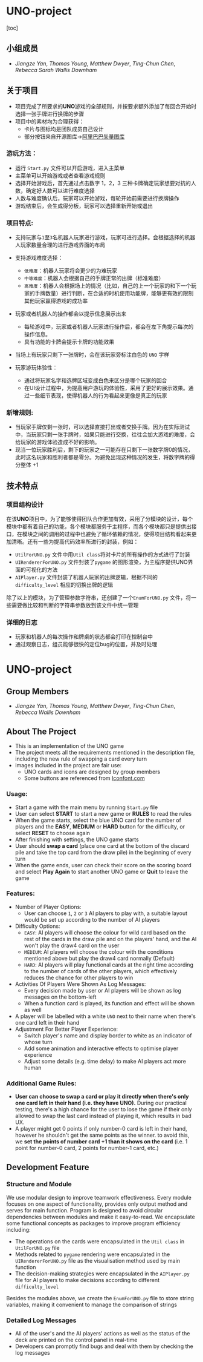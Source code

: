 # UNO-project

[toc]

## 小组成员

+ *Jiangze Yan*, *Thomas Young*, *Matthew Dwyer*, *Ting-Chun Chen*, *Rebecca Sarah Wallis Downham*

## 关于项目

+ 项目完成了所要求的**UNO**游戏的全部规则，并按要求额外添加了每回合开始时选择一张手牌进行换牌的步骤
+ 项目中的素材均为合理获得：
  + 卡片与图标均是团队成员自己设计
  + 部分按钮来自开源图库->[阿里巴巴矢量图库](https://www.iconfont.cn/)

### 游玩方法：

+ 运行 `Start.py` 文件可以开启游戏，进入主菜单
+ 主菜单可以开始游戏或者查看游戏规则
+ 选择开始游戏后，首先通过点击数字 1，2，3 三种卡牌确定玩家想要对抗的人数，确定好人数可以进行难度选择
+ 人数与难度确认后，玩家可以开始游戏，每轮开始前需要进行换牌操作
+ 游戏结束后，会生成得分板，玩家可以选择重新开始或退出

### 项目特点:

+ 支持玩家与`1`至`3`名机器人玩家进行游戏，玩家可进行选择。会根据选择的机器人玩家数量合理的进行游戏界面的布局
+ 支持游戏难度选择：
  + `低难度`：机器人玩家将会更少的为难玩家
  + `中等难度`：机器人会根据自己的手牌正常的出牌（标准难度）
  + `高难度`：机器人会根据场上的情况（比如，自己的上一个玩家的和下一个玩家的手牌数量）进行判断，在合适的时机使用功能牌，能够更有效的限制其他玩家赢得游戏的成功率
+ 玩家或者机器人的操作都会以提示信息展示出来
  + 每轮游戏中，玩家或者机器人玩家进行操作后，都会在左下角提示每次的操作信息。
  + 具有功能的卡牌会提示卡牌的功能效果

+ 当场上有玩家只剩下一张牌时，会在该玩家旁标注白色的 `UNO` 字样
+ 玩家游玩体验性：
  + 通过将玩家名字和选牌区域变成白色来区分是哪个玩家的回合
  + 在UI设计过程中，为提高用户游玩的体验性，采用了更好的展示效果。通过一些细节表现，使得机器人的行为看起来更像是真正的玩家

### 新增规则:

+ 当玩家手牌仅剩一张时，可以选择直接打出或者交换手牌。因为在实际测试中，当玩家只剩一张手牌时，如果只能进行交换，往往会加大游戏的难度，会给玩家的游戏体验造成不好的影响。
+ 现当一位玩家胜利后，剩下的玩家之一可能存在只剩下一张数字牌0的情况，此时这名玩家和胜利者都是零分。为避免出现这种情况的发生，将数字牌的得分整体 +1

## 技术特点

### 项目结构设计

在该**UNO**项目中，为了能够使得团队合作更加有效，采用了分模块的设计，每个模块中都有着自己的功能，各个模块都服务于主程序，而各个模块都只是提供出接口，在模块之间的调用的过程中也避免了循环依赖的情况，使得项目结构看起来更加清晰。还有一些为提高代码效率所进行的封装，例如：

+ `UtilForUNO.py` 文件中用`Util class`将对卡片的所有操作的方式进行了封装
+ `UIRendererForUNO.py` 文件封装了`pygame` 的图形渲染，为主程序提供UNO界面的可视化的方法
+ `AIPlayer.py` 文件封装了机器人玩家的出牌逻辑，根据不同的`difficulty_level` 相应的切换出牌的逻辑

除了以上的模块，为了管理参数字符串，还创建了一个`EnumForUNO.py` 文件，将一些需要做比较和判断的字符串参数放到该文件中统一管理

### 详细的日志

+ 玩家和机器人的每次操作和牌桌的状态都会打印在控制台中
+ 通过观察日志，组员能够很快的定位bug的位置，并及时处理

# UNO-project

## Group Members

+ *Jiangze Yan*, *Thomas Young*, *Matthew Dwyer*, *Ting-Chun Chen*, *Rebecca Wallis Downham*

## About The Project
+ This is an implementation of the UNO game
+ The project meets all the requirements mentioned in the description file, including the new rule of swapping a card every turn
+ images included in the project are fair use:
  + UNO cards and icons are designed by group members
  + Some buttons are referenced from [Iconfont.com](https://www.iconfont.cn/)

### Usage:

+ Start a game with the main menu by running `Start.py` file
+ User can select **START** to start a new game or **RULES** to read the rules
+ When the game starts, select the blue UNO card for the number of players and the **EASY**, **MEDIUM** or **HARD** button for the difficulty, or select **RESET** to choose again
+ After finishing with settings, the UNO game starts
+ User should **swap a card** (place one card at the bottom of the discard pile and take the top card from the draw pile) in the beginning of every turn
+ When the game ends, user can check their score on the scoring board and select **Play Again** to start another UNO game or **Quit** to leave the game

### Features:

+ Number of Player Options:
  + User can choose `1`, `2` or `3` AI players to play with, a suitable layout would be set up according to the number of AI players
+ Difficulty Options:
  + `EASY`: AI players will choose the colour for wild card based on the rest of the cards in the draw pile and on the players' hand, and the AI won't play the draw4 card on the user
  + `MEDIUM`: AI players will choose the colour with the conditions mentioned above but play the draw4 card normally (Default)
  + `HARD`: AI players will play functional cards at the right time according to the number of cards of the other players, which effectively reduces the chance for other players to win
+ Activities Of Players Were Shown As Log Messages:
  + Every decision made by user or AI players will be shown as log messages on the bottom-left 
  + When a function card is played, its function and effect will be shown as well
+ A player will be labelled with a white `UNO` next to their name when there's one card left in their hand
+ Adjustment For Better Player Experience:
  + Switch player's name and display border to white as an indicator of whose turn
  + Add some animation and interactive effects to optimise player experience
  + Adjust some details (e.g. time delay) to make AI players act more human

### Additional Game Rules:

+ **User can choose to swap a card or play it directly when there's only one card left in their hand (i.e. they have UNO).**
  During our practical testing, there's a high chance for the user to lose the game if their only allowed to swap the last card instead of playing it, which results in bad UX.
+ A player might get 0 points if only number-0 card is left in their hand, however he shouldn't get the same points as the winner.
  to avoid this, we **set the points of number card +1 than it shows on the card** (i.e. 1 point for number-0 card, 2 points for number-1 card, etc.)

## Development Feature

### Structure and Module

We use modular design to improve teamwork effectiveness.
Every module focuses on one aspect of functionality, provides only output method and serves for main function.
Program is designed to avoid circular dependencies between modules and make it easy-to-read.
We encapsulate some functional concepts as packages to improve program efficiency including:

+ The operations on the cards were encapsulated in the `Util class` in `UtilForUNO.py` file
+ Methods related to `pygame` rendering were encapsulated in the `UIRendererForUNO.py` file as the visualisation method used by main function
+ The decision-making strategies were encapsulated in the `AIPlayer.py` file for AI players to make decisions according to different `difficulty_level`

Besides the modules above, we create the `EnumForUNO.py` file to store string variables, making it convenient to manage the comparison of strings

### Detailed Log Messages

+ All of the user's and the AI players' actions as well as the status of the deck are printed on the control panel in real-time
+ Developers can promptly find bugs and deal with them by checking the log messages
